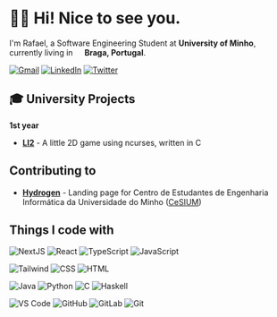 # 👋🏻 Hi! Nice to see you.

<p>I'm Rafael, a Software Engineering Student at <b>University of Minho</b>, currently living in <img src="https://cdn-icons-png.flaticon.com/128/5372/5372974.png" width="13"/> <b>Braga, Portugal</b>.</p>

[![Gmail](https://img.shields.io/badge/Gmail-D14836?style=for-the-badge&logo=gmail&logoColor=white)](mailto:rafaellseara@duck.com)
[![LinkedIn](https://img.shields.io/badge/LinkedIn-0077B5?style=for-the-badge&logo=linkedin&logoColor=white)](https://www.linkedin.com/in/rafael-seara-a18100267/)
[![Twitter](https://img.shields.io/badge/Twitter-1DA1F2?style=for-the-badge&logo=twitter&logoColor=white)](https://twitter.com/rafaellseara)

## 🎓 University Projects

**1st year**
- [**LI2**](https://github.com/rafaellseara/Projeto-LI2) - A little 2D game using ncurses, written in C

## Contributing to

- [**Hydrogen**](https://github.com/cesium/hydrogen) - Landing page for Centro de Estudantes de Engenharia Informática da Universidade do Minho ([CeSIUM](https://cesium.di.uminho.pt/))

## Things I code with

![NextJS](https://img.shields.io/badge/Next.JS-000000?style=for-the-badge&logo=nextdotjs&logoColor=ffffff)
![React](https://img.shields.io/badge/React-001e26?style=for-the-badge&logo=react&logoColor=61DAFB)
![TypeScript](https://img.shields.io/badge/TypeScript-007ACC?style=for-the-badge&logo=typescript&logoColor=white)
![JavaScript](https://img.shields.io/badge/JavaScript-F7DF1E?style=for-the-badge&logo=javascript&logoColor=black)

![Tailwind](https://img.shields.io/badge/Tailwind_CSS-121b2d?style=for-the-badge&logo=tailwind-css&logoColor=16bdca)
![CSS](https://img.shields.io/badge/CSS-1b73ba?&style=for-the-badge&logo=css3&logoColor=white)
![HTML](https://img.shields.io/badge/HTML-e44d26?style=for-the-badge&logo=html5&logoColor=white)

![Java](https://img.shields.io/badge/Java-ED8B00?style=for-the-badge&logo=openjdk&logoColor=white)
![Python](https://img.shields.io/badge/Python-3776AB?style=for-the-badge&logo=python&logoColor=white)
![C](https://img.shields.io/badge/C-00599C?style=for-the-badge&logo=c&logoColor=white)
![Haskell](https://img.shields.io/badge/Haskell-5D4F85?style=for-the-badge&logo=haskell&logoColor=white)

![VS Code](https://img.shields.io/badge/Visual_Studio_Code-0078D4?style=for-the-badge&logo=visual%20studio%20code&logoColor=white)
![GitHub](https://img.shields.io/badge/GitHub-100000?style=for-the-badge&logo=github&logoColor=white)
![GitLab](https://img.shields.io/badge/GitLab-330F63?style=for-the-badge&logo=gitlab&logoColor=white)
![Git](https://img.shields.io/badge/GIT-E44C30?style=for-the-badge&logo=git&logoColor=white)


